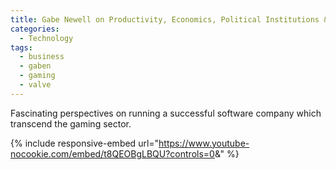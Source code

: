 ```yaml
---
title: Gabe Newell on Productivity, Economics, Political Institutions & The Future of Corporations
categories:
  - Technology
tags:
  - business
  - gaben
  - gaming
  - valve
---
```


Fascinating perspectives on running a successful software company which transcend the gaming sector.

{% include responsive-embed url="https://www.youtube-nocookie.com/embed/t8QEOBgLBQU?controls=0&amp;" %}